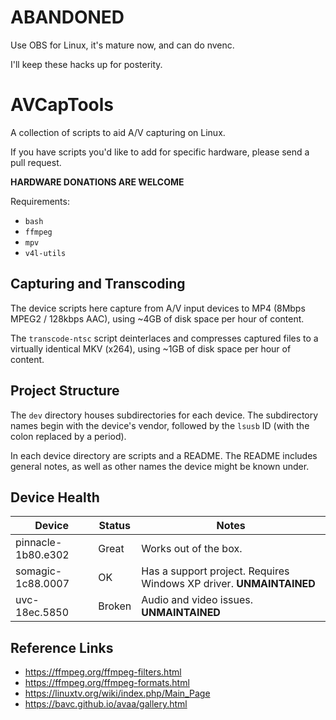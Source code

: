 # ABANDONED

Use OBS for Linux, it's mature now, and can do nvenc.

I'll keep these hacks up for posterity.

# AVCapTools
A collection of scripts to aid A/V capturing on Linux.

If you have scripts you'd like to add for specific hardware, please send a pull request.

**HARDWARE DONATIONS ARE WELCOME**

Requirements:
- `bash`
- `ffmpeg`
- `mpv`
- `v4l-utils`

## Capturing and Transcoding
The device scripts here capture from A/V input devices to MP4 (8Mbps MPEG2 / 128kbps AAC), using ~4GB of disk space per hour of content.

The `transcode-ntsc` script deinterlaces and compresses captured files to a virtually identical MKV (x264), using ~1GB of disk space per hour of content.

## Project Structure
The `dev` directory houses subdirectories for each device.
The subdirectory names begin with the device's vendor, followed by the `lsusb` ID (with the colon replaced by a period).

In each device directory are scripts and a README.
The README includes general notes, as well as other names the device might be known under.

## Device Health
Device|Status|Notes
-|-|-
pinnacle-1b80.e302|Great|Works out of the box. 
somagic-1c88.0007|OK|Has a support project. Requires Windows XP driver. **UNMAINTAINED**
uvc-18ec.5850|Broken|Audio and video issues. **UNMAINTAINED**

## Reference Links
- https://ffmpeg.org/ffmpeg-filters.html
- https://ffmpeg.org/ffmpeg-formats.html
- https://linuxtv.org/wiki/index.php/Main_Page
- https://bavc.github.io/avaa/gallery.html
